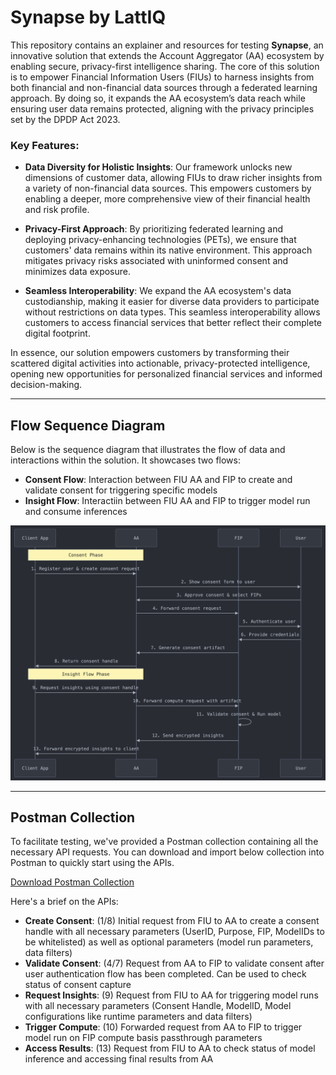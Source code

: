 # Synapse by LattIQ
This repository contains an explainer and resources for testing **Synapse**, an innovative solution that extends the Account Aggregator (AA) ecosystem by enabling secure, privacy-first intelligence sharing. The core of this solution is to empower Financial Information Users (FIUs) to harness insights from both financial and non-financial data sources through a federated learning approach. By doing so, it expands the AA ecosystem’s data reach while ensuring user data remains protected, aligning with the privacy principles set by the DPDP Act 2023.

### Key Features:
- **Data Diversity for Holistic Insights**: 
Our framework unlocks new dimensions of customer data, allowing FIUs to draw richer insights from a variety of non-financial data sources. This empowers customers by enabling a deeper, more comprehensive view of their financial health and risk profile.

- **Privacy-First Approach**: 
By prioritizing federated learning and deploying privacy-enhancing technologies (PETs), we ensure that customers' data remains within its native environment. This approach mitigates privacy risks associated with uninformed consent and minimizes data exposure.

- **Seamless Interoperability**: 
We expand the AA ecosystem's data custodianship, making it easier for diverse data providers to participate without restrictions on data types. This seamless interoperability allows customers to access financial services that better reflect their complete digital footprint.

In essence, our solution empowers customers by transforming their scattered digital activities into actionable, privacy-protected intelligence, opening new opportunities for personalized financial services and informed decision-making.

---

## Flow Sequence Diagram

Below is the sequence diagram that illustrates the flow of data and interactions within the solution. It showcases two flows:
- **Consent Flow**: Interaction between FIU AA and FIP to create and validate consent for triggering specific models
- **Insight Flow**: Interactiin between FIU AA and FIP to trigger model run and consume inferences

![Flow Sequence Diagram](./images/flow-sequence-diagram.png)

---

## Postman Collection

To facilitate testing, we've provided a Postman collection containing all the necessary API requests. You can download and import below collection into Postman to quickly start using the APIs.

[Download Postman Collection](https://drive.google.com/drive/folders/117EakFnYrzLqLnBA2LdmrZS01tMOXl3S?usp=drive_link)

Here's a brief on the APIs:
- **Create Consent**: (1/8) Initial request from FIU to AA to create a consent handle with all necessary parameters (UserID, Purpose, FIP, ModelIDs to be whitelisted) as well as optional parameters (model run parameters, data filters)
- **Validate Consent**: (4/7) Request from AA to FIP to validate consent after user authentication flow has been completed. Can be used to check status of consent capture
- **Request Insights**: (9) Request from FIU to AA for triggering model runs with all necessary parameters (Consent Handle, ModelID, Model configurations like runtime parameters and data filters)
- **Trigger Compute**: (10) Forwarded request from AA to FIP to trigger model run on FIP compute basis passthrough parameters
- **Access Results**: (13) Request from FIU to AA to check status of model inference and accessing final results from AA
